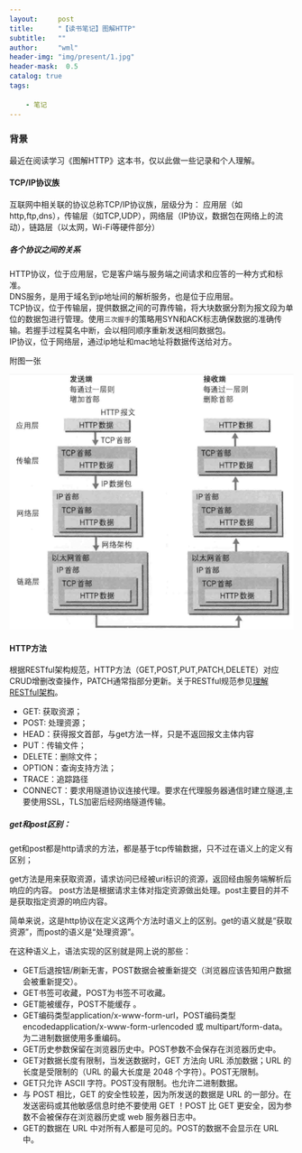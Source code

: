 ```yaml
---
layout:     post
title:      "【读书笔记】图解HTTP"
subtitle:   ""
author:     "wml"
header-img: "img/present/1.jpg"
header-mask:  0.5
catalog: true
tags:

    - 笔记
---
```

### 背景

最近在阅读学习《图解HTTP》这本书，仅以此做一些记录和个人理解。

#### TCP/IP协议族

互联网中相关联的协议总称TCP/IP协议族，层级分为： 应用层（如http,ftp,dns），传输层（如TCP,UDP），网络层（IP协议，数据包在网络上的流动），链路层（以太网，Wi-Fi等硬件部分）

##### 各个协议之间的关系

HTTP协议，位于应用层，它是客户端与服务端之间请求和应答的一种方式和标准。  
DNS服务，是用于域名到ip地址间的解析服务，也是位于应用层。  
TCP协议，位于传输层，提供数据之间的可靠传输，将大块数据分割为报文段为单位的数据包进行管理。使用`三次握手`的策略用SYN和ACK标志确保数据的准确传输。若握手过程莫名中断，会以相同顺序重新发送相同数据包。  
IP协议，位于网络层，通过ip地址和mac地址将数据传送给对方。

附图一张

![1](/img/http/1.png)

#### HTTP方法

根据RESTful架构规范，HTTP方法（GET,POST,PUT,PATCH,DELETE）对应CRUD增删改查操作，PATCH通常指部分更新。关于RESTful规范参见[理解RESTful架构](http://www.ruanyifeng.com/blog/2011/09/restful.html)。

* GET: 获取资源；
* POST: 处理资源；
* HEAD：获得报文首部，与get方法一样，只是不返回报文主体内容
* PUT：传输文件；
* DELETE：删除文件；
* OPTION：查询支持方法；
* TRACE：追踪路径
* CONNECT：要求用隧道协议连接代理。要求在代理服务器通信时建立隧道,主要使用SSL，TLS加密后经网络隧道传输。

##### get和post区别：

get和post都是http请求的方法，都是基于tcp传输数据，只不过在语义上的定义有区别；

get方法是用来获取资源，请求访问已经被uri标识的资源，返回经由服务端解析后响应的内容。
post方法是根据请求主体对指定资源做出处理。post主要目的并不是获取指定资源的响应内容。

简单来说，这是http协议在定义这两个方法时语义上的区别。get的语义就是“获取资源”，而post的语义是“处理资源”。

在这种语义上，语法实现的区别就是网上说的那些：

* GET后退按钮/刷新无害，POST数据会被重新提交（浏览器应该告知用户数据会被重新提交）。
* GET书签可收藏，POST为书签不可收藏。
* GET能被缓存，POST不能缓存 。
* GET编码类型application/x-www-form-url，POST编码类型encodedapplication/x-www-form-urlencoded 或 multipart/form-data。为二进制数据使用多重编码。
* GET历史参数保留在浏览器历史中。POST参数不会保存在浏览器历史中。
* GET对数据长度有限制，当发送数据时，GET 方法向 URL 添加数据；URL 的长度是受限制的（URL 的最大长度是 2048 个字符）。POST无限制。
* GET只允许 ASCII 字符。POST没有限制。也允许二进制数据。
* 与 POST 相比，GET 的安全性较差，因为所发送的数据是 URL 的一部分。在发送密码或其他敏感信息时绝不要使用 GET ！POST 比 GET 更安全，因为参数不会被保存在浏览器历史或 web 服务器日志中。
* GET的数据在 URL 中对所有人都是可见的。POST的数据不会显示在 URL 中。